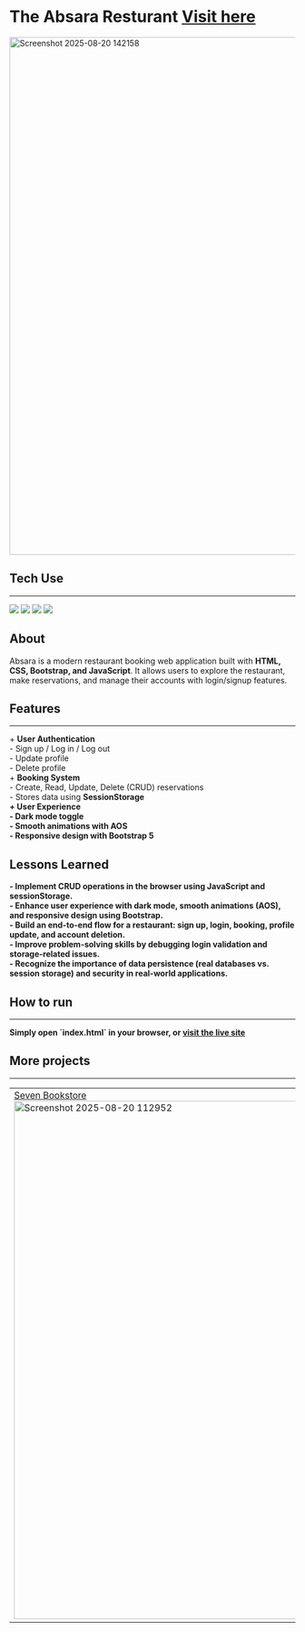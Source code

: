 <h1>The Absara Resturant <a href="https://absara.netlify.app/">Visit here</a></h1>
<img width="1899" height="910" alt="Screenshot 2025-08-20 142158" src="https://github.com/user-attachments/assets/16dd0935-231d-4695-82d0-e6ab4e9fad86" width = "100%"/>
<h2>Tech Use</h2>
<hr>
<p>
  <img src="https://camo.githubusercontent.com/b162fda800f99b597682cc02c227775166637ab7793af44821d09ef448ce366a/68747470733a2f2f696d672e736869656c64732e696f2f7374617469632f76313f6c6162656c3d7c266d6573736167653d48544d4c3526636f6c6f723d323335353566267374796c653d706c6173746963266c6f676f3d68746d6c35"/>
  <img src="https://camo.githubusercontent.com/bfd7e1e245a50520464a56653b1978a9a4d07a95a5edb3aec3f995226318cd7e/68747470733a2f2f696d672e736869656c64732e696f2f7374617469632f76313f6c6162656c3d7c266d6573736167653d4353533326636f6c6f723d323835663635267374796c653d706c6173746963266c6f676f3d63737333"/>
  <img src="https://camo.githubusercontent.com/9d9f88100930635e37c0a7af93800bd7103edb5c5eb50eef366487d7442465cf/68747470733a2f2f696d672e736869656c64732e696f2f7374617469632f76313f6c6162656c3d7c266d6573736167653d424f4f54535452415026636f6c6f723d333136633565267374796c653d706c6173746963266c6f676f3d626f6f747374726170"/>
  <img src="https://camo.githubusercontent.com/fd3beee4fe66b5ef0350c5f64d808c9ff12d1a04dcc4a2e36769aff90bdfc5c2/68747470733a2f2f696d672e736869656c64732e696f2f7374617469632f76313f6c6162656c3d7c266d6573736167653d4a41564153435249505426636f6c6f723d336337663564267374796c653d706c6173746963266c6f676f3d6a617661736372697074"/>
</p>
<h2>About</h2>
<p>
Absara is a modern restaurant booking web application built with <b>HTML, CSS, Bootstrap, and JavaScript</b>.  
It allows users to explore the restaurant, make reservations, and manage their accounts with login/signup features.</p>
<h2>Features</h2>
<hr>
+ <b>User Authentication</b>
<br>
  - Sign up / Log in / Log out  
  <br>
  - Update profile  
  <br>
  - Delete profile  
<br>
+ <b>Booking System</b>
<br>
  - Create, Read, Update, Delete (CRUD) reservations
  <br>
  - Stores data using <b>SessionStorage<b/>
<br>
+ <b>User Experience</b>
    <br>
  - Dark mode toggle  
    <br>
  - Smooth animations with AOS
    <br>
  - Responsive design with Bootstrap 5  

<h2>Lessons Learned</h2>
- Implement CRUD operations in the browser using JavaScript and sessionStorage.
<br>
- Enhance user experience with dark mode, smooth animations (AOS), and responsive design using Bootstrap.
<br>
- Build an end-to-end flow for a restaurant: sign up, login, booking, profile update, and account deletion.
<br>
- Improve problem-solving skills by debugging login validation and storage-related issues.
<br>
- Recognize the importance of data persistence (real databases vs. session storage) and security in real-world applications.
<h2>How to run</h2>
<hr>
<p>Simply open `index.html` in your browser, or <a href="https://absara.netlify.app/">visit the live site</a></p>
<h2>More projects</h2>
<hr>
<table>
  <tr>
    <td width="33.33%">
      <a href="https://github.com/starieeee/theCake.git">Seven Bookstore</a>
    <img width="1895" height="911" alt="Screenshot 2025-08-20 112952" src="https://github.com/user-attachments/assets/ff609c03-4c7d-489c-a962-3ed0cd7976b6" width="100%"/>
    </td>
    <td width="33.33%">
      <a href="https://github.com/starieeee/theCake.git">The Cake</a>
      <img width="1900" height="911" alt="Screenshot 2025-08-20 140537" src="https://github.com/user-attachments/assets/cab4ddbf-cbe8-4e69-92c1-b5f09fd38f32" width="100%"/>
    </td>
    <td width="33.33%">
      <a href="https://github.com/starieeee/dashmin.git">Admin Dashboard</a>
<img width="1900" height="912" alt="Screenshot 2025-08-20 143453" src="https://github.com/user-attachments/assets/7011175a-579b-4ab6-b3ec-675bc343a12b" width="100%"/>
    </td>
  </tr>
</table>
